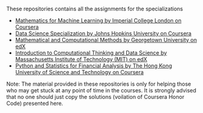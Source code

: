 These repositories contains all the assignments for the specializations
- [Mathematics for Machine Learning by Imperial College London on Coursera](/Mathematics%20for%20Machine%20Learning)
- [Data Science Specialization by Johns Hopkins University on Coursera](/Data%20Science%20Specialization)
- [Mathematical and Computational Methods by Georgetown University on edX](/Mathematical%20and%20Computational%20Methods)
- [Introduction to Computational Thinking and Data Science by Massachusetts Institute of Technology (MIT) on edX](/Intro%20to%20Computational%20Thinking%20and%20Data%20Science)
- [Python and Statistics for Financial Analysis by The Hong Kong University of Science and Technology on Coursera](/Python%20and%20Statistics%20for%20Financial%20Analysis)

Note: The material provided in these repositories is only for helping those who may get stuck at any point of time in the courses. 
It is strongly advised that no one should just copy the solutions (voilation of Coursera Honor Code) presented here.
